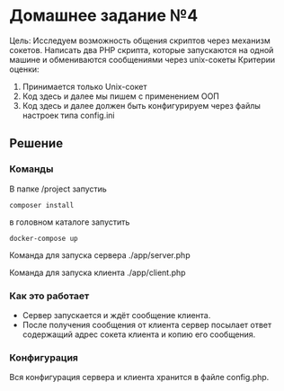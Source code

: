 # Домашнее задание №4

Цель: Исследуем возможность общения скриптов через механизм сокетов.
Написать два PHP скрипта, которые запускаются на одной машине и обмениваются сообщениями через unix-сокеты
Критерии оценки:
1. Принимается только Unix-сокет
2. Код здесь и далее мы пишем с применением ООП
3. Код здесь и далее должен быть конфигурируем через файлы настроек типа config.ini


## Решение

### Команды
В папке /project запустиь 
```
composer install
````
в головном каталоге запустить
```
docker-compose up
``` 
Команда для запуска сервера ./app/server.php

Команда для запуска клиента ./app/client.php

### Как это работает
* Сервер запускается и ждёт cообщение клиента.
* После получения сообщения от  клиента сервер посылает ответ содержащий адрес сокета клиента и копию его сообщения.

### Конфигурация
Вся конфигурация сервера и клиента хранится в файле config.php.
